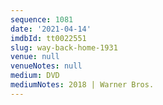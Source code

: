 ```yaml
---
sequence: 1081
date: '2021-04-14'
imdbId: tt0022551
slug: way-back-home-1931
venue: null
venueNotes: null
medium: DVD
mediumNotes: 2018 | Warner Bros.
---
```


